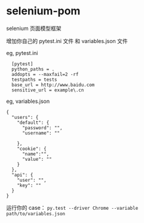 # selenium-pom

selenium 页面模型框架

增加你自己的 pytest.ini 文件 和 variables.json 文件

eg, pytest.ini

```
  [pytest]
  python_paths = .
  addopts = --maxfail=2 -rf
  testpaths = tests
  base_url = http://www.baidu.com
  sensitive_url = example\.cn
```

eg, variables.json

```
{
  "users": {
    "default": {
      "password": "",
      "username": ""

    },
    "cookie": {
      "name":"",
      "value": ""
    }
  },
  "api": {
    "user": "",
    "key": ""
  }
}

```



运行你的 case：
`py.test --driver Chrome --variable path/to/variables.json`
